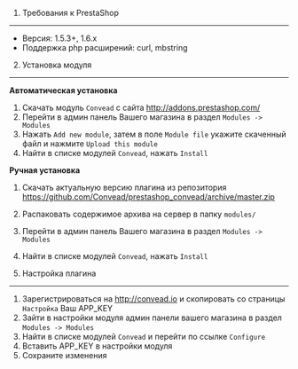 1. Требования к PrestaShop
-------------------
* Версия: 1.5.3+, 1.6.x
* Поддержка php расширений: curl, mbstring

2. Установка модуля 
-------------------

**Автоматическая установка**

1. Скачать модуль `Convead` с сайта http://addons.prestashop.com/
2. Перейти в админ панель Вашего магазина в раздел `Modules -> Modules`
3. Нажать `Add new module`, затем в поле `Module file` укажите скаченный файл и нажмите `Upload this module`
4. Найти в списке модулей `Convead`, нажать `Install`

**Ручная установка**

1. Скачать актуальную версию плагина из репозитория https://github.com/Convead/prestashop_convead/archive/master.zip
2. Распаковать содержимое архива на сервер в папку `modules/`
3. Перейти в админ панель Вашего магазина в раздел `Modules -> Modules`
4. Найти в списке модулей `Convead`, нажать `Install`

3. Настройка плагина
-------------------
1. Зарегистрироваться на http://convead.io и скопировать со страницы `Настройка` Ваш APP_KEY
2. Зайти в настройки модуля админ панели вашего магазина в раздел `Modules -> Modules`
3. Найти в списке модулей `Convead` и перейти по ссылке `Configure`
3. Вставить APP_KEY в настройки модуля
3. Сохраните изменения

